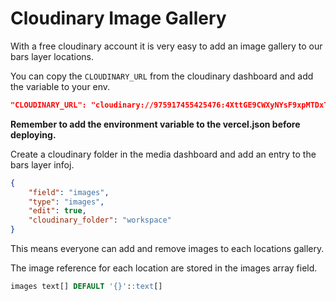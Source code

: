 # Cloudinary Image Gallery

With a free cloudinary account it is very easy to add an image gallery to our bars layer locations.

You can copy the `CLOUDINARY_URL` from the cloudinary dashboard and add the variable to your env.


```json
"CLOUDINARY_URL": "cloudinary://975917455425476:4XttGE9CWXyNYsF9xpMTDxTh8Ng@geolytix"
```

**Remember to add the environment variable to the vercel.json before deploying.**

Create a cloudinary folder in the media dashboard and add an entry to the bars layer infoj.

```json
{
    "field": "images",
    "type": "images",
    "edit": true,
    "cloudinary_folder": "workspace"
}
```

This means everyone can add and remove images to each locations gallery.

The image reference for each location are stored in the images array field.

```sql
images text[] DEFAULT '{}'::text[]
```